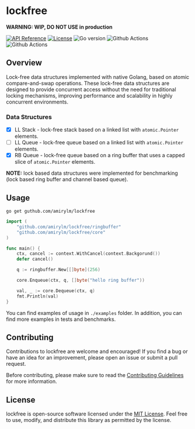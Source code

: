 # lockfree

**WARNING: WIP, DO NOT USE in production**

[![API Reference](
https://camo.githubusercontent.com/915b7be44ada53c290eb157634330494ebe3e30a/68747470733a2f2f676f646f632e6f72672f6769746875622e636f6d2f676f6c616e672f6764646f3f7374617475732e737667
)](https://pkg.go.dev/github.com/amirylm/lockfree?tab=doc)
[![License](https://img.shields.io/badge/license-MIT-blue.svg)](https://github.com/amirylm/lockfree/blob/main/LICENSE)
![Go version](https://img.shields.io/badge/go-1.20-blue.svg)
![Github Actions](https://github.com/amirylm/lockfree/actions/workflows/lint.yml/badge.svg?branch=main)
![Github Actions](https://github.com/amirylm/lockfree/actions/workflows/test.yml/badge.svg?branch=main)

## Overview

Lock-free data structures implemented with native Golang, based on atomic compare-and-swap operations.
These lock-free data structures are designed to provide concurrent access without the need for traditional locking mechanisms, improving performance and scalability in highly concurrent environments.

### Data Structures

* [x] LL Stack - lock-free stack based on a linked list with `atomic.Pointer` elements.
* [ ] LL Queue - lock-free queue based on a linked list with `atomic.Pointer` elements.
* [x] RB Queue - lock-free queue based on a ring buffer that uses a capped slice of `atomic.Pointer` elements.

**NOTE:** lock based data structures were implemented for benchmarking (lock based ring buffer and channel based queue).

## Usage

```shell
go get guthub.com/amirylm/lockfree
```

```go
import (
    "github.com/amirylm/lockfree/ringbuffer"
    "github.com/amirylm/lockfree/core"
)

func main() {
    ctx, cancel := context.WithCancel(context.Backgorund())
    defer cancel()

    q := ringbuffer.New[[]byte](256)

    core.Enqueue(ctx, q, []byte("hello ring buffer"))

    val, _ := core.Dequeue(ctx, q)
    fmt.Println(val)
}
```

You can find examples of usage in `./examples` folder. 
In addition, you can find more examples in tests and benchmarks.

## Contributing

Contributions to lockfree are welcome and encouraged! If you find a bug or have an idea for an improvement, please open an issue or submit a pull request.

Before contributing, please make sure to read the [Contributing Guidelines](CONTRIBUTING.md) for more information.

## License

lockfree is open-source software licensed under the [MIT License](LICENSE). Feel free to use, modify, and distribute this library as permitted by the license.
